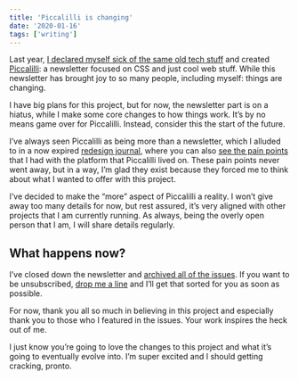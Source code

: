 ```yaml
---
title: 'Piccalilli is changing'
date: '2020-01-16'
tags: ['writing']
---
```


Last year, [I declared myself sick of the same old tech stuff](https://twitter.com/hankchizljaw/status/1110900601788026880) and created [Piccalilli](//piccalil.li): a newsletter focused on CSS and just cool web stuff. While this newsletter has brought joy to so many people, including myself: things are changing.

I have big plans for this project, but for now, the newsletter part is on a hiatus, while I make some core changes to how things work. It’s by no means game over for Piccalilli. Instead, consider this the start of the future.

I’ve always seen Piccalilli as being more than a newsletter, which I alluded to in a now expired [redesign journal](https://redesign-journal.piccalil.li/), where you can also [see the pain points](https://redesign-journal.piccalil.li/posts/001-the-start/) that I had with the platform that Piccalilli lived on. These pain points never went away, but in a way, I’m glad they exist because they forced me to think about what I wanted to offer with this project.

I’ve decided to make the “more” aspect of Piccalilli a reality. I won’t give away too many details for now, but rest assured, it’s very aligned with other projects that I am currently running. As always, being the overly open person that I am, I will share details regularly.

## What happens now?

I’ve closed down the newsletter and [archived all of the issues](//piccalil.li/#issues). If you want to be unsubscribed, [drop me a line](mailto:me@andy-bell.design?subject=Please%20unsubscribe%20me%20from%20Picalilli&body=I%20would%20like%20you%20to%20unsubscribe%20the%20following%20email%20from%20piccalil.li%3A%20%3CYOUR%20EMAIL%20HERE%3E%0A%0AThank%20you.) and I’ll get that sorted for you as soon as possible.

For now, thank you all so much in believing in this project and especially thank you to those who I featured in the issues. Your work inspires the heck out of me.

I just know you’re going to love the changes to this project and what it’s going to eventually evolve into. I’m super excited and I should getting cracking, pronto.
